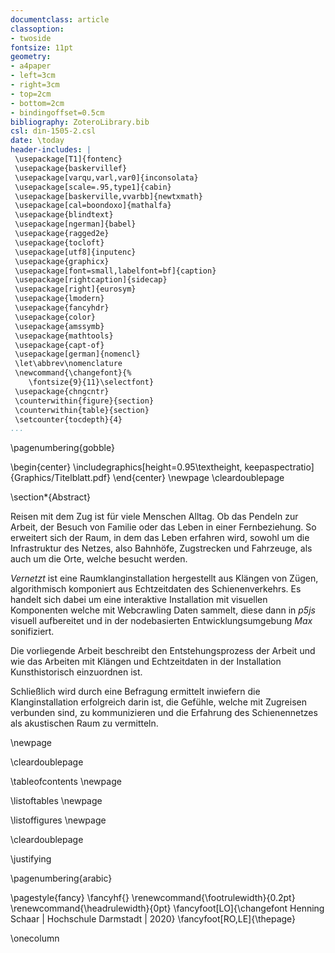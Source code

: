 ```yaml
---
documentclass: article
classoption: 
- twoside
fontsize: 11pt
geometry:
- a4paper
- left=3cm
- right=3cm
- top=2cm
- bottom=2cm
- bindingoffset=0.5cm
bibliography: ZoteroLibrary.bib
csl: din-1505-2.csl
date: \today
header-includes: |
 \usepackage[T1]{fontenc}
 \usepackage{baskervillef}
 \usepackage[varqu,varl,var0]{inconsolata}
 \usepackage[scale=.95,type1]{cabin}
 \usepackage[baskerville,vvarbb]{newtxmath}
 \usepackage[cal=boondoxo]{mathalfa}
 \usepackage{blindtext}
 \usepackage[ngerman]{babel}
 \usepackage{ragged2e}
 \usepackage{tocloft}
 \usepackage[utf8]{inputenc}
 \usepackage{graphicx}
 \usepackage[font=small,labelfont=bf]{caption}
 \usepackage[rightcaption]{sidecap}
 \usepackage[right]{eurosym}
 \usepackage{lmodern}
 \usepackage{fancyhdr}
 \usepackage{color}
 \usepackage{amssymb}
 \usepackage{mathtools}
 \usepackage{capt-of}
 \usepackage[german]{nomencl}
 \let\abbrev\nomenclature
 \newcommand{\changefont}{%
    \fontsize{9}{11}\selectfont}
 \usepackage{chngcntr}
 \counterwithin{figure}{section}
 \counterwithin{table}{section}
 \setcounter{tocdepth}{4}
...
```


\pagenumbering{gobble}

\begin{center}
\includegraphics[height=0.95\textheight, keepaspectratio]{Graphics/Titelblatt.pdf}
\end{center}
\newpage
\cleardoublepage

\section*{Abstract}

Reisen mit dem Zug ist für viele Menschen Alltag. Ob das Pendeln zur Arbeit, der Besuch von Familie oder das Leben in einer Fernbeziehung. So erweitert sich der Raum, in dem das Leben erfahren wird, sowohl um die Infrastruktur des Netzes, also Bahnhöfe, Zugstrecken und Fahrzeuge, als auch um die Orte, welche besucht werden.

*Vernetzt* ist eine Raumklanginstallation hergestellt aus Klängen von Zügen, algorithmisch komponiert aus Echtzeitdaten des Schienenverkehrs. Es handelt sich dabei um eine interaktive Installation mit visuellen Komponenten welche mit Webcrawling Daten sammelt, diese dann in *p5js* visuell aufbereitet und in der nodebasierten Entwicklungsumgebung *Max* sonifiziert.

Die vorliegende Arbeit beschreibt den Entstehungsprozess der Arbeit und wie das Arbeiten mit Klängen und Echtzeitdaten in der Installation Kunsthistorisch einzuordnen ist.

Schließlich wird durch eine Befragung ermittelt inwiefern die Klanginstallation erfolgreich darin ist, die Gefühle, welche mit Zugreisen verbunden sind, zu kommunizieren und die Erfahrung des Schienennetzes als akustischen Raum zu vermitteln. 

\newpage

\cleardoublepage

\tableofcontents
\newpage

\listoftables
\newpage

\listoffigures
\newpage

\cleardoublepage

\justifying 

\pagenumbering{arabic}

\pagestyle{fancy}
\fancyhf{}
\renewcommand{\footrulewidth}{0.2pt}
\renewcommand{\headrulewidth}{0pt}
\fancyfoot[LO]{\changefont Henning Schaar | Hochschule Darmstadt | 2020}
\fancyfoot[RO,LE]{\thepage}

\onecolumn 
